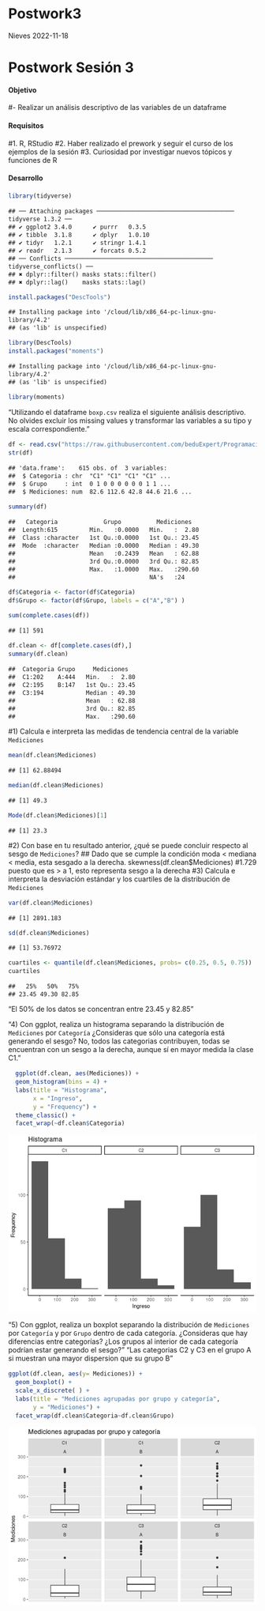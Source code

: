 Postwork3
================
Nieves
2022-11-18

# Postwork Sesión 3

#### Objetivo

\#- Realizar un análisis descriptivo de las variables de un dataframe

#### Requisitos

\#1. R, RStudio \#2. Haber realizado el prework y seguir el curso de los
ejemplos de la sesión \#3. Curiosidad por investigar nuevos tópicos y
funciones de R

#### Desarrollo

``` r
library(tidyverse)
```

    ## ── Attaching packages ─────────────────────────────────────── tidyverse 1.3.2 ──
    ## ✔ ggplot2 3.4.0      ✔ purrr   0.3.5 
    ## ✔ tibble  3.1.8      ✔ dplyr   1.0.10
    ## ✔ tidyr   1.2.1      ✔ stringr 1.4.1 
    ## ✔ readr   2.1.3      ✔ forcats 0.5.2 
    ## ── Conflicts ────────────────────────────────────────── tidyverse_conflicts() ──
    ## ✖ dplyr::filter() masks stats::filter()
    ## ✖ dplyr::lag()    masks stats::lag()

``` r
install.packages("DescTools")
```

    ## Installing package into '/cloud/lib/x86_64-pc-linux-gnu-library/4.2'
    ## (as 'lib' is unspecified)

``` r
library(DescTools)
install.packages("moments")
```

    ## Installing package into '/cloud/lib/x86_64-pc-linux-gnu-library/4.2'
    ## (as 'lib' is unspecified)

``` r
library(moments)
```

“Utilizando el dataframe `boxp.csv` realiza el siguiente análisis
descriptivo. No olvides excluir los missing values y transformar las
variables a su tipo y escala correspondiente.”

``` r
df <- read.csv("https://raw.githubusercontent.com/beduExpert/Programacion-R-Santander-2022/main/Sesion-03/Data/boxp.csv")
str(df)
```

    ## 'data.frame':    615 obs. of  3 variables:
    ##  $ Categoria : chr  "C1" "C1" "C1" "C1" ...
    ##  $ Grupo     : int  0 1 0 0 0 0 0 0 1 1 ...
    ##  $ Mediciones: num  82.6 112.6 42.8 44.6 21.6 ...

``` r
summary(df)
```

    ##   Categoria             Grupo          Mediciones    
    ##  Length:615         Min.   :0.0000   Min.   :  2.80  
    ##  Class :character   1st Qu.:0.0000   1st Qu.: 23.45  
    ##  Mode  :character   Median :0.0000   Median : 49.30  
    ##                     Mean   :0.2439   Mean   : 62.88  
    ##                     3rd Qu.:0.0000   3rd Qu.: 82.85  
    ##                     Max.   :1.0000   Max.   :290.60  
    ##                                      NA's   :24

``` r
df$Categoria <- factor(df$Categoria)
df$Grupo <- factor(df$Grupo, labels = c("A","B") )
```

``` r
sum(complete.cases(df))
```

    ## [1] 591

``` r
df.clean <- df[complete.cases(df),]
summary(df.clean)
```

    ##  Categoria Grupo     Mediciones    
    ##  C1:202    A:444   Min.   :  2.80  
    ##  C2:195    B:147   1st Qu.: 23.45  
    ##  C3:194            Median : 49.30  
    ##                    Mean   : 62.88  
    ##                    3rd Qu.: 82.85  
    ##                    Max.   :290.60

\#1) Calcula e interpreta las medidas de tendencia central de la
variable `Mediciones`

``` r
mean(df.clean$Mediciones)  
```

    ## [1] 62.88494

``` r
median(df.clean$Mediciones) 
```

    ## [1] 49.3

``` r
Mode(df.clean$Mediciones)[1] 
```

    ## [1] 23.3

\#2) Con base en tu resultado anterior, ¿qué se puede concluir respecto
al sesgo de `Mediciones`? \## Dado que se cumple la condición moda \<
mediana \< media, esta sesgado a la derecha.
skewness(df.clean\$Mediciones) \#1.729 puesto que es \> a 1, esto
representa sesgo a la derecha \#3) Calcula e interpreta la desviación
estándar y los cuartiles de la distribución de `Mediciones`

``` r
var(df.clean$Mediciones) 
```

    ## [1] 2891.183

``` r
sd(df.clean$Mediciones) 
```

    ## [1] 53.76972

``` r
cuartiles <- quantile(df.clean$Mediciones, probs= c(0.25, 0.5, 0.75))
cuartiles   
```

    ##   25%   50%   75% 
    ## 23.45 49.30 82.85

“El 50% de los datos se concentran entre 23.45 y 82.85”

“4) Con ggplot, realiza un histograma separando la distribución de
`Mediciones` por `Categoría` ¿Consideras que sólo una categoría está
generando el sesgo? No, todos las categorias contribuyen, todas se
encuentran con un sesgo a la derecha, aunque sí en mayor medida la clase
C1.”

``` r
  ggplot(df.clean, aes(Mediciones)) +
  geom_histogram(bins = 4) + 
  labs(title = "Histograma", 
       x = "Ingreso",
       y = "Frequency") + 
  theme_classic() +
  facet_wrap(~df.clean$Categoria)
```

![](Postwork_3_files/figure-gfm/unnamed-chunk-8-1.png)<!-- -->

“5) Con ggplot, realiza un boxplot separando la distribución de
`Mediciones` por `Categoría` y por `Grupo` dentro de cada categoría.
¿Consideras que hay diferencias entre categorías? ¿Los grupos al
interior de cada categoría podrían estar generando el sesgo?” “Las
categorias C2 y C3 en el grupo A si muestran una mayor dispersion que su
grupo B”

``` r
ggplot(df.clean, aes(y= Mediciones)) + 
  geom_boxplot() + 
  scale_x_discrete( ) +
  labs(title = "Mediciones agrupadas por grupo y categoría",
       y = "Mediciones") +
  facet_wrap(df.clean$Categoria~df.clean$Grupo)
```

![](Postwork_3_files/figure-gfm/unnamed-chunk-9-1.png)<!-- -->
